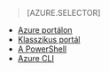 > [AZURE.SELECTOR]
- [Azure portálon](../articles/virtual-network/virtual-networks-create-vnet-classic-pportal.md)
- [Klasszikus portál](../articles/virtual-network/virtual-networks-create-vnet-classic-portal.md)
- [A PowerShell](../articles/virtual-network/virtual-networks-create-vnet-classic-netcfg-ps.md)
- [Azure CLI](../articles/virtual-network/virtual-networks-create-vnet-classic-cli.md)